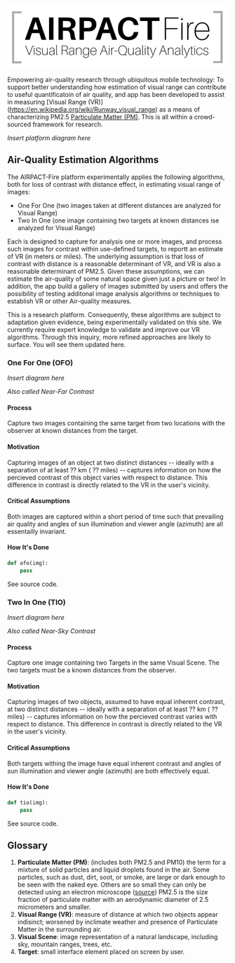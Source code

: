 <p align="center">
  <img src="https://raw.githubusercontent.com/AIRPACT-Fire/design/master/banner/v1/png/banner_small.png"/>
</p>

Empowering air-quality research through ubiquitous mobile technology: To support better understanding how estimation of visual range can contribute to useful quantificatoin of air quality, and app has been developed to assist in measuring [Visual Range (VR)] (https://en.wikipedia.org/wiki/Runway_visual_range) as a means of characterizing PM2.5 [Particulate Matter (PM)](https://www.epa.gov/pm-pollution). This is all within a crowd-sourced framework for research.

_Insert platform diagram here_

## Air-Quality Estimation Algorithms

The AIRPACT-Fire platform experimentally applies the following algorithms, both for loss of contrast with distance effect, in estimating visual range of images:

* One For One  (two images taken at different distances are analyzed for Visual Range)
* Two In One  (one image containing two targets at known distances ise analyzed for Visual Range)

Each is designed to capture for analysis one or more images, and process such images for contrast within use-defined targets, to reportt an estimate of VR (in meters or miles). The underlying assumption is that loss of contrast with distance is a reasonable determinant of VR, and VR is also a reasonable determinant of PM2.5. Given these assumptions, we can estimate the air-quality of some natural space given just a picture or two!  In addition, the app build a gallery of images submitted by users and offers the possibility of  testing additonal image analysis algorithms  or techniques to establish VR or other Air-quality measures.

This is a research platform. Consequently, these algorithms are subject to adaptation given evidence, being experimentally validated on this site. We currently require expert knowledge to validate and improve our VR algorithms. Through this inquiry, more refined approaches are likely to surface. You will see them updated here.

### One For One (OFO)

_Insert diagram here_

_Also called Near-Far Contrast_

#### Process

Capture two images containing the same target from two locations with the observer at known distances from the target. 

#### Motivation

Capturing images of an object at two distinct distances -- ideally with a separation of at least ?? km ( ?? miles) -- captures information on how the percieved contrast of this object varies with respect to distance. This difference in contrast is directly related to the VR in the user's vicinity.

#### Critical Assumptions

Both images are captured within a short period of time such that prevailing air quality and angles of sun illumination and viewer angle (azimuth) are all essentailly invariant.

#### How It's Done

```python
def ofo(img):
	pass
```

See source code.

### Two In One (TIO)

_Insert diagram here_

_Also called Near-Sky Contrast_

#### Process

Capture one image containing two Targets in the same Visual Scene.  The two targets must be a known distances from the observer. 

#### Motivation

Capturing images of two objects,  assumed to have equal inherent contrast, at two distinct distances -- ideally with a separation of at least ?? km ( ?? miles) -- captures information on how the percieved contrast varies with respect to distance. This difference in contrast is directly related to the VR in the user's vicinity.

#### Critical Assumptions

Both targets withing the image have equal inherent contrast and angles of sun illumination and viewer angle (azimuth) are both effectively equal.

#### How It's Done

```python
def tio(img):
	pass
```

See source code.


## Glossary

1. **Particulate Matter (PM)**: (includes both PM2.5 and PM10) the term for a mixture of solid particles and liquid droplets found in the air. Some particles, such as dust, dirt, soot, or smoke, are large or dark enough to be seen with the naked eye. Others are so small they can only be detected using an electron microscope ([source](https://www.epa.gov/pm-pollution))  PM2.5 is the size fraction of particulate matter with an aerodynamic diameter of 2.5 micrometers and smaller.
2. **Visual Range (VR)**:  measure of distance at which two objects appear indisinct; worsened by inclimate weather and presence of Particulate Matter  in the surrounding air.
3. **Visual Scene**: image representation of a natural landscape, including sky, mountain ranges, trees, etc.  
4. **Target**: small interface element placed on screen by user.  

